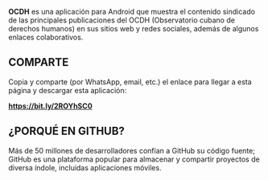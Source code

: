 

**OCDH** es una aplicación para Android que muestra el contenido sindicado de las principales publicaciones del OCDH (Observatorio cubano de derechos humanos) en sus sitios web y redes sociales, además de algunos enlaces colaborativos.

## COMPARTE

Copia y comparte (por WhatsApp, email, etc.) el enlace para llegar a esta página y descargar esta aplicación: 

**https://bit.ly/2ROYhSC0**


## ¿PORQUÉ EN GITHUB?

Más de 50 millones de desarrolladores confían a GitHub su código fuente; GitHub es una plataforma popular para almacenar y compartir proyectos de diversa índole, incluidas aplicaciones móviles.
